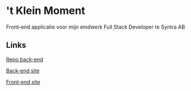 # 't Klein Moment

Front-end applicatie voor mijn eindwerk Full Stack Developer te Syntra AB


## Links

[Repo back-end](https://github.com/Zalvec/tKleinMoment_Backend)

[Back-end site](https://wdev.be/wdev_roel/eindwerk)

[Front-end site](https://t-klein-moment.vercel.app/)
